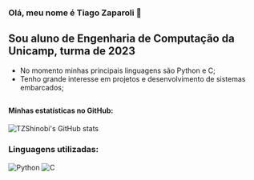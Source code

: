 
### Olá, meu nome é Tiago Zaparoli 👋

## Sou aluno de Engenharia de Computação da Unicamp, turma de 2023
* No momento minhas principais linguagens são Python e C;
* Tenho grande interesse em projetos e desenvolvimento de sistemas embarcados;

##
#### Minhas estatísticas no GitHub:

![TZShinobi's GitHub stats](https://github-readme-stats.vercel.app/api?username=TZShinobi&show_icons=true&theme=moltack&locale&hide_border=true&hide)

### Linguagens utilizadas:
<div style="display: inline_block">
  <img align="center" alt="Python" src=https://img.shields.io/badge/Python-14354C?style=for-the-badge&logo=python&logoColor=white />
  <img align="center" alt="C" src=https://img.shields.io/badge/C-00599C?style=for-the-badge&logo=c&logoColor=white />

</div><br/>